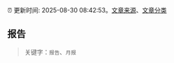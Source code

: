 :alarm_clock: 更新时间: 2025-08-30 08:42:53。[文章来源](/README.md)、[文章分类](/TAGS.md)

## 报告


> 关键字：`报告`、`月报`



